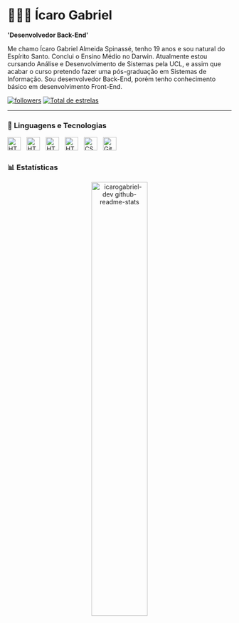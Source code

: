 # 🧑🏻‍💻 Ícaro Gabriel

**'Desenvolvedor Back-End'**

Me chamo Ícaro Gabriel Almeida Spinassé, tenho 19 anos e sou natural do Espírito Santo. Conclui o Ensino Médio no Darwin. Atualmente estou cursando Análise e Desenvolvimento de Sistemas pela UCL, e assim que acabar o curso pretendo fazer uma pós-graduação em Sistemas de Informação. Sou desenvolvedor Back-End, porém tenho conhecimento básico em desenvolvimento Front-End.

<p align="left">
        <a href="https://github.com/icarogabriel-dev?tab=followers">
            <img alt="followers" title="Me siga no GitHub" src="https://custom-icon-badges.demolab.com/github/followers/icarogabriel-dev?color=267ad3&labelColor=1155ba&style=for-the-badge&logo=github-add&label=seguidores&logoColor=white"/></a>
        <a href="https://github.com/icarogabriel-dev?tab=repositories&sort=stargazers">
            <img alt="Total de estrelas" title="Total de estrelas GitHub" src="https://custom-icon-badges.demolab.com/github/stars/icarogabriel-dev?color=55960c&style=for-the-badge&labelColor=488207&logo=star&label=estrelas"/></a>
</p>

---

### 🤖 Linguagens e Tecnologias


<img 
    align="left"
    alt="HTML"
    title="HTML"
    width="30px"
    style="padding-right: 10px;"
    src="https://cdn.jsdelivr.net/gh/devicons/devicon@latest/icons/csharp/csharp-original.svg"
/>

<img
    align="left"
    alt="HTML"
    title="HTML"
    width="30px"
    style="padding-right: 10px;"
    src="https://cdn.jsdelivr.net/gh/devicons/devicon@latest/icons/dotnetcore/dotnetcore-original.svg"
/>

<img 
    align="left"
    alt="HTML"
    title="HTML"
    width="30px"
    style="padding-right: 10px;"
    src="https://cdn.jsdelivr.net/gh/devicons/devicon@latest/icons/python/python-original.svg" 
/>


<img
    align="left"
    alt="HTML"
    title="HTML"
    width="30px"
    style="padding-right: 10px;"
    src="https://cdn.jsdelivr.net/gh/devicons/devicon@latest/icons/html5/html5-original.svg"
/>


<img 
    align="left"
    alt="CSS"
    title="CSS"
    width="30px"
    style="padding-right: 10px;"
    src="https://cdn.jsdelivr.net/gh/devicons/devicon@latest/icons/css3/css3-original.svg"
/>
                 

<img
    align="left"
    alt="Git"
    title="Git"
    width="30px"
    style="padding-right: 10px;"
    src="https://cdn.jsdelivr.net/gh/devicons/devicon@latest/icons/git/git-original.svg" 
/>

<br/>
<br/>

### 📊 Estatísticas

<p align="center">
<img src="https://github-readme-
stats.vercel.app/api/top-langs/? username=icarogabriel-dev&theme=m
idnight-purple&hide_border=true&layout= compact" width="50%"
alt="icarogabriel-dev github-readme-stats"/> </p>





          
          
          
          

